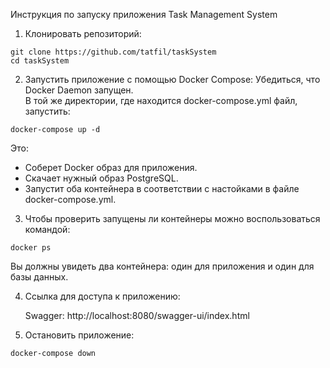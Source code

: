 Инструкция по запуску приложения Task Management System

1. Клонировать репозиторий:
```
git clone https://github.com/tatfil/taskSystem
cd taskSystem
```

2. Запустить приложение с помощью Docker Compose:
   Убедиться, что Docker Daemon запущен.  
В той же директории, где находится docker-compose.yml файл, запустить:
```
docker-compose up -d
```
Это:

- Соберет Docker образ для приложения.
- Скачает нужный образ PostgreSQL.
- Запустит оба контейнера в соответствии с настойками в файле docker-compose.yml.


3. Чтобы проверить запущены ли контейнеры можно воспользоваться командой:
```
docker ps
```
Вы должны увидеть два контейнера: один для приложения и один для базы данных.

4. Ссылка для доступа к приложению:

   Swagger: http://localhost:8080/swagger-ui/index.html


5. Остановить приложение:
```
docker-compose down
```
